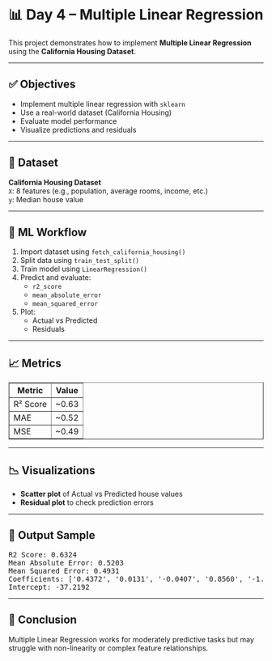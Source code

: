 <h1>📊 Day 4 – Multiple Linear Regression</h1>

<p>This project demonstrates how to implement <strong>Multiple Linear Regression</strong> using the <strong>California Housing Dataset</strong>.</p>

<hr>

<h2>✅ Objectives</h2>
<ul>
  <li>Implement multiple linear regression with <code>sklearn</code></li>
  <li>Use a real-world dataset (California Housing)</li>
  <li>Evaluate model performance</li>
  <li>Visualize predictions and residuals</li>
</ul>

<hr>

<h2>📁 Dataset</h2>
<p><strong>California Housing Dataset</strong><br>
<code>X</code>: 8 features (e.g., population, average rooms, income, etc.)<br>
<code>y</code>: Median house value</p>

<hr>

<h2>🧠 ML Workflow</h2>
<ol>
  <li>Import dataset using <code>fetch_california_housing()</code></li>
  <li>Split data using <code>train_test_split()</code></li>
  <li>Train model using <code>LinearRegression()</code></li>
  <li>Predict and evaluate:
    <ul>
      <li><code>r2_score</code></li>
      <li><code>mean_absolute_error</code></li>
      <li><code>mean_squared_error</code></li>
    </ul>
  </li>
  <li>Plot:
    <ul>
      <li>Actual vs Predicted</li>
      <li>Residuals</li>
    </ul>
  </li>
</ol>

<hr>

<h2>📈 Metrics</h2>
<table border="1" cellpadding="5">
  <tr><th>Metric</th><th>Value</th></tr>
  <tr><td>R² Score</td><td>~0.63</td></tr>
  <tr><td>MAE</td><td>~0.52</td></tr>
  <tr><td>MSE</td><td>~0.49</td></tr>
</table>

<hr>

<h2>📉 Visualizations</h2>
<ul>
  <li><strong>Scatter plot</strong> of Actual vs Predicted house values</li>
  <li><strong>Residual plot</strong> to check prediction errors</li>
</ul>

---

<h2>🚀 Output Sample</h2>
<pre>
R2 Score: 0.6324
Mean Absolute Error: 0.5203
Mean Squared Error: 0.4931
Coefficients: ['0.4372', '0.0131', '-0.0407', '0.8560', '-1.1786', '4.4602', '-0.0118', '-0.9293']
Intercept: -37.2192
</pre>

<hr>

<h2>📌 Conclusion</h2>
<p>Multiple Linear Regression works for moderately predictive tasks but may struggle with non-linearity or complex feature relationships.</p>
